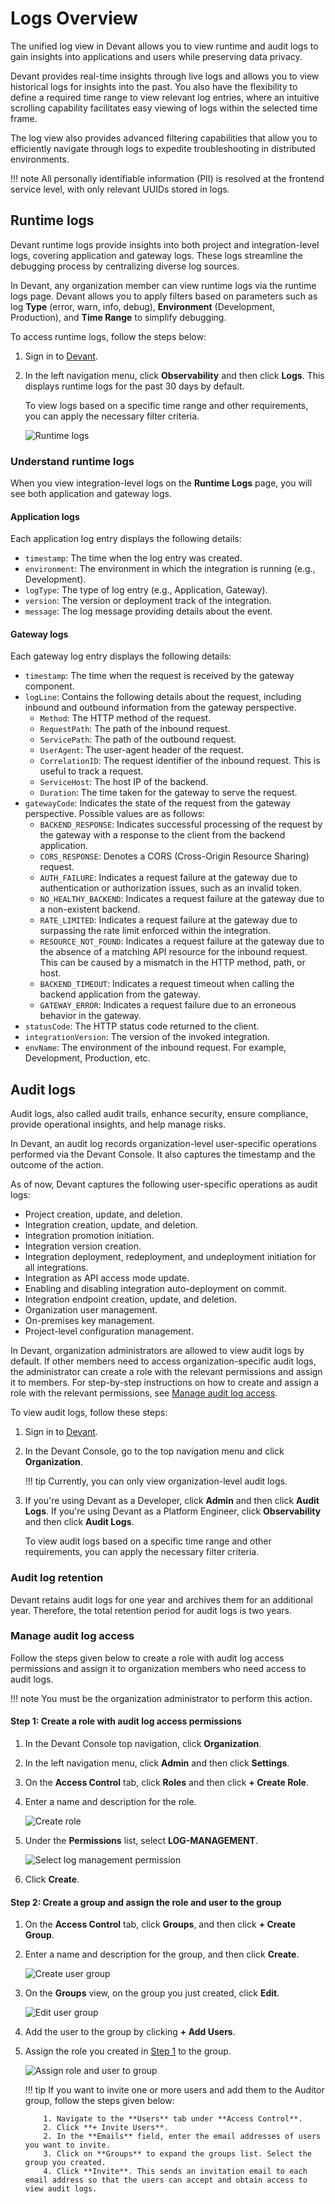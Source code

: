 # Logs Overview

The unified log view in Devant allows you to view runtime and audit logs to gain insights into applications and users while preserving data privacy.

Devant provides real-time insights through live logs and allows you to view historical logs for insights into the past. You also have the flexibility to define a required time range to view relevant log entries, where an intuitive scrolling capability facilitates easy viewing of logs within the selected time frame.

The log view also provides advanced filtering capabilities that allow you to efficiently navigate through logs to expedite troubleshooting in distributed environments.

!!! note
    All personally identifiable information (PII) is resolved at the frontend service level, with only relevant UUIDs stored in logs.

## Runtime logs

Devant runtime logs provide insights into both project and integration-level logs, covering application and gateway logs. These logs streamline the debugging process by centralizing diverse log sources.

In Devant, any organization member can view runtime logs via the runtime logs page. Devant allows you to apply filters based on parameters such as log **Type** (error, warn, info, debug), **Environment** (Development, Production), and **Time Range** to simplify debugging. 

To access runtime logs, follow the steps below:

1. Sign in to [Devant](https://console.devant.dev/).
2. In the left navigation menu, click **Observability** and then click **Logs**. This displays runtime logs for the past 30 days by default.

    To view logs based on a specific time range and other requirements, you can apply the necessary filter criteria.

    ![Runtime logs](../assets/img/monitoring-and-insights/view-logs/runtime-logs.png)

### Understand runtime logs

When you view integration-level logs on the **Runtime Logs** page, you will see both application and gateway logs.

#### Application logs

Each application log entry displays the following details:

  - `timestamp`: The time when the log entry was created.
  - `environment`: The environment in which the integration is running (e.g., Development).
  - `logType`: The type of log entry (e.g., Application, Gateway).
  - `version`: The version or deployment track of the integration.
  - `message`: The log message providing details about the event.

#### Gateway logs

Each gateway log entry displays the following details:

  - `timestamp`: The time when the request is received by the gateway component.
  - `logLine`: Contains the following details about the request, including inbound and outbound information from the gateway perspective.
    - `Method`: The HTTP method of the request.
    - `RequestPath`: The path of the inbound request.
    - `ServicePath`: The path of the outbound request.
    - `UserAgent`: The user-agent header of the request.
    - `CorrelationID`: The request identifier of the inbound request. This is useful to track a request.
    - `ServiceHost`: The host IP of the backend.
    - `Duration`: The time taken for the gateway to serve the request.  
  - `gatewayCode`: Indicates the state of the request from the gateway perspective. Possible values are as follows:
    - `BACKEND_RESPONSE`:  Indicates successful processing of the request by the gateway with a response to the client from the backend application.
    - `CORS_RESPONSE`: Denotes a CORS (Cross-Origin Resource Sharing) request.
    - `AUTH_FAILURE`: Indicates a request failure at the gateway due to authentication or authorization issues, such as an invalid token.
    - `NO_HEALTHY_BACKEND`: Indicates a request failure at the gateway due to a non-existent backend.
    - `RATE_LIMITED`: Indicates a request failure at the gateway due to surpassing the rate limit enforced within the integration.
    - `RESOURCE_NOT_FOUND`: Indicates a request failure at the gateway due to the absence of a matching API resource for the inbound request. This can be caused by a mismatch in the HTTP method, path, or host.
    - `BACKEND_TIMEOUT`: Indicates a request timeout when calling the backend application from the gateway.
    - `GATEWAY_ERROR`: Indicates a request failure due to an erroneous behavior in the gateway.
  - `statusCode`: The HTTP status code returned to the client.
  - `integrationVersion`: The version of the invoked integration.
  - `envName`: The environment of the inbound request. For example, Development, Production, etc.

## Audit logs

Audit logs, also called audit trails, enhance security, ensure compliance, provide operational insights, and help manage risks. 

In Devant, an audit log records organization-level user-specific operations performed via the Devant Console. It also captures the timestamp and the outcome of the action. 

As of now, Devant captures the following user-specific operations as audit logs:

- Project creation, update, and deletion.
- Integration creation, update, and deletion.
- Integration promotion initiation.
- Integration version creation.
- Integration deployment, redeployment, and undeployment initiation for all integrations.
- Integration as API access mode update.
- Enabling and disabling integration auto-deployment on commit. 
- Integration endpoint creation, update, and deletion.
- Organization user management.
- On-premises key management.
- Project-level configuration management.

In Devant, organization administrators are allowed to view audit logs by default. If other members need to access organization-specific audit logs, the administrator can create a role with the relevant permissions and assign it to members. For step-by-step instructions on how to create and assign a role with the relevant permissions, see [Manage audit log access](#manage-audit-log-access).

To view audit logs, follow these steps:

1. Sign in to [Devant](https://console.devant.dev/).
2. In the Devant Console, go to the top navigation menu and click **Organization**.
   
    !!! tip
         Currently, you can only view organization-level audit logs.

3. If you're using Devant as a Developer, click **Admin** and then click **Audit Logs**. If you're using Devant as a Platform Engineer, click **Observability** and then click **Audit Logs**.

    To view audit logs based on a specific time range and other requirements, you can apply the necessary filter criteria.

### Audit log retention

Devant retains audit logs for one year and archives them for an additional year. Therefore, the total retention period for audit logs is two years.

### Manage audit log access

Follow the steps given below to create a role with audit log access permissions and assign it to organization members who need access to audit logs.

!!! note
    You must be the organization administrator to perform this action.

#### Step 1: Create a role with audit log access permissions

1. In the Devant Console top navigation, click **Organization**.
2. In the left navigation menu, click **Admin** and then click **Settings**.
3. On the **Access Control** tab, click **Roles** and then click **+ Create Role**.
4. Enter a name and description for the role.
   
     ![Create role](../assets/img/monitoring-and-insights/view-logs/create-role-to-view-audit-logs.png)

5. Under the **Permissions** list, select **LOG-MANAGEMENT**.

     ![Select log management permission](../assets/img/monitoring-and-insights/view-logs/log-management-permission.png)

6. Click **Create**.  

#### Step 2: Create a group and assign the role and user to the group

1. On the **Access Control** tab, click **Groups**, and then click **+ Create Group**. 
2. Enter a name and description for the group, and then click **Create**.

     ![Create user group](../assets/img/monitoring-and-insights/view-logs/create-user-group.png)

3. On the **Groups** view, on the group you just created, click **Edit**.

     ![Edit user group](../assets/img/monitoring-and-insights/view-logs/edit-user-group.png)

4. Add the user to the group by clicking **+ Add Users**.
5. Assign the role you created in [Step 1](#step-1-create-a-role-with-audit-log-access-permissions) to the group.

     ![Assign role and user to group](../assets/img/monitoring-and-insights/view-logs/assign-user-role-to-group.png)

    !!! tip
         If you want to invite one or more users and add them to the Auditor group, follow the steps given below:

           1. Navigate to the **Users** tab under **Access Control**.
           2. Click **+ Invite Users**.
           2. In the **Emails** field, enter the email addresses of users you want to invite.
           3. Click on **Groups** to expand the groups list. Select the group you created.
           4. Click **Invite**. This sends an invitation email to each email address so that the users can accept and obtain access to view audit logs.
